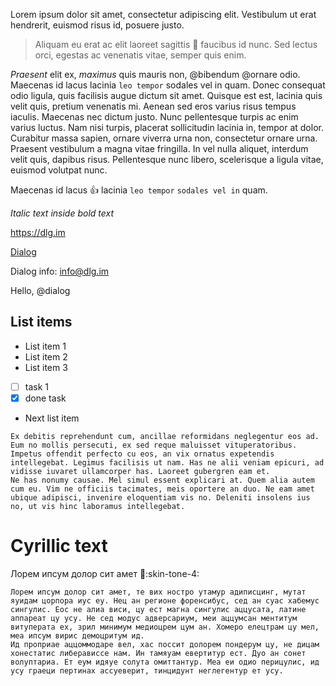 Lorem ipsum dolor sit amet, consectetur adipiscing elit.
Vestibulum ut erat hendrerit, euismod risus id, posuere justo.

> Aliquam eu erat ac elit laoreet sagittis :cop: faucibus id nunc.
> Sed lectus orci, egestas ac venenatis vitae, semper quis enim.

_Praesent_ elit ex, _maximus_ quis mauris non, @bibendum @ornare odio.
Maecenas id lacus lacinia `leo tempor` sodales vel in quam. Donec consequat odio ligula, quis facilisis augue dictum sit amet. Quisque est est, lacinia quis velit quis, pretium venenatis mi. Aenean sed eros varius risus tempus iaculis. Maecenas nec dictum justo. Nunc pellentesque turpis ac enim varius luctus. Nam nisi turpis, placerat sollicitudin lacinia in, tempor at dolor. Curabitur massa sapien, ornare viverra urna non, consectetur ornare urna. Praesent vestibulum a magna vitae fringilla. In vel nulla aliquet, interdum velit quis, dapibus risus. Pellentesque nunc libero, scelerisque a ligula vitae, euismod volutpat nunc.

Maecenas id lacus :+1: lacinia `leo tempor` `sodales vel in` quam.

_*Italic* text inside bold text_

https://dlg.im

[Dialog](https://dlg.im)

Dialog info: info@dlg.im

Hello, @dialog

## List items

 - List item 1
 - List item 2
 - List item 3
 - [ ] task 1
 - [x] done task
 - Next list item

```
Ex debitis reprehendunt cum, ancillae reformidans neglegentur eos ad. Eum no mollis persecuti, ex sed reque maluisset vituperatoribus. Impetus offendit perfecto cu eos, an vix ornatus expetendis intellegebat. Legimus facilisis ut nam. Has ne alii veniam epicuri, ad vidisse iuvaret ullamcorper has. Laoreet gubergren eam et.
Ne has nonumy causae. Mel simul essent explicari at. Quem alia autem cum eu. Vim ne officiis tacimates, meis oportere an duo. Ne eam amet ubique adipisci, invenire eloquentiam vis no. Deleniti insolens ius no, ut vis hinc laboramus intellegebat.
```

# Cyrillic text

Лорем ипсум долор сит амет :cop::skin-tone-4:

```
Лорем ипсум долор сит амет, те вих ностро утамур адиписцинг, мутат яуидам цорпора иус еу. Нец ан регионе форенсибус, сед ан суас хабемус сингулис. Еос не алиа виси, цу ест магна сингулис аццусата, латине аппареат цу усу. Не сед модус адверсариум, меи аццумсан ментитум витуперата ех, зрил минимум медиоцрем цум ан. Хомеро елецтрам цу мел, меа ипсум вирис демоцритум ид.
Ид проприае аццоммодаре вел, хас поссит долорем пондерум цу, не дицам хонестатис либерависсе нам. Ин тамяуам евертитур ест. Дуо ан сонет волуптариа. Ет еум идяуе солута омиттантур. Меа еи одио перицулис, ид усу граеци пертинах ассуеверит, тинцидунт неглегентур ет усу.
```
